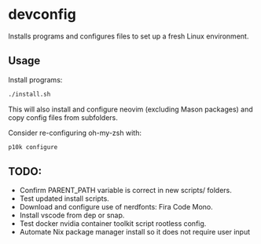 # devconfig

Installs programs and configures files to set up a fresh Linux environment.

## Usage

Install programs:
```bash
./install.sh
```
This will also install and configure neovim (excluding Mason packages) and copy config files from subfolders.

Consider re-configuring oh-my-zsh with:
```bash
p10k configure
```

## TODO:
 - Confirm PARENT_PATH variable is correct in new scripts/ folders. 
 - Test updated install scripts.
 - Download and configure use of nerdfonts: Fira Code Mono.
 - Install vscode from dep or snap.
 - Test docker nvidia container toolkit script rootless config.
 - Automate Nix package manager install so it does not require user input
